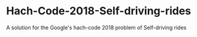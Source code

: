 # Hach-Code-2018-Self-driving-rides
A solution for the Google's hach-code 2018 problem of Self-driving rides
